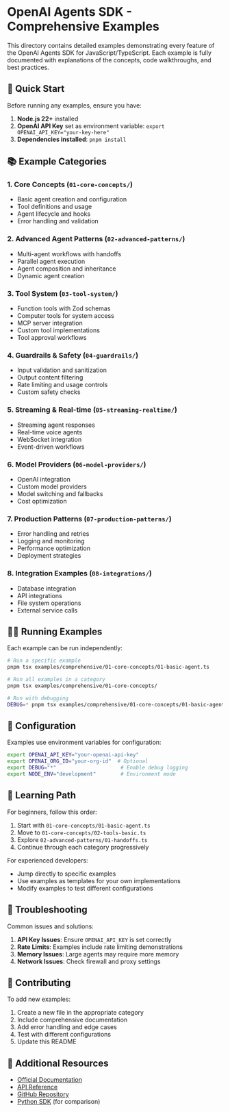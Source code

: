 # OpenAI Agents SDK - Comprehensive Examples

This directory contains detailed examples demonstrating every feature of the OpenAI Agents SDK for JavaScript/TypeScript. Each example is fully documented with explanations of the concepts, code walkthroughs, and best practices.

## 🚀 Quick Start

Before running any examples, ensure you have:

1. **Node.js 22+** installed
2. **OpenAI API Key** set as environment variable: `export OPENAI_API_KEY="your-key-here"`
3. **Dependencies installed**: `pnpm install`

## 📚 Example Categories

### 1. **Core Concepts** (`01-core-concepts/`)
- Basic agent creation and configuration
- Tool definitions and usage
- Agent lifecycle and hooks
- Error handling and validation

### 2. **Advanced Agent Patterns** (`02-advanced-patterns/`)
- Multi-agent workflows with handoffs
- Parallel agent execution
- Agent composition and inheritance
- Dynamic agent creation

### 3. **Tool System** (`03-tool-system/`)
- Function tools with Zod schemas
- Computer tools for system access
- MCP server integration
- Custom tool implementations
- Tool approval workflows

### 4. **Guardrails & Safety** (`04-guardrails/`)
- Input validation and sanitization
- Output content filtering
- Rate limiting and usage controls
- Custom safety checks

### 5. **Streaming & Real-time** (`05-streaming-realtime/`)
- Streaming agent responses
- Real-time voice agents
- WebSocket integration
- Event-driven workflows

### 6. **Model Providers** (`06-model-providers/`)
- OpenAI integration
- Custom model providers
- Model switching and fallbacks
- Cost optimization

### 7. **Production Patterns** (`07-production-patterns/`)
- Error handling and retries
- Logging and monitoring
- Performance optimization
- Deployment strategies

### 8. **Integration Examples** (`08-integrations/`)
- Database integration
- API integrations
- File system operations
- External service calls

## 🏃‍♂️ Running Examples

Each example can be run independently:

```bash
# Run a specific example
pnpm tsx examples/comprehensive/01-core-concepts/01-basic-agent.ts

# Run all examples in a category
pnpm tsx examples/comprehensive/01-core-concepts/

# Run with debugging
DEBUG=* pnpm tsx examples/comprehensive/01-core-concepts/01-basic-agent.ts
```

## 🔧 Configuration

Examples use environment variables for configuration:

```bash
export OPENAI_API_KEY="your-openai-api-key"
export OPENAI_ORG_ID="your-org-id"  # Optional
export DEBUG="*"                     # Enable debug logging
export NODE_ENV="development"        # Environment mode
```

## 📖 Learning Path

For beginners, follow this order:
1. Start with `01-core-concepts/01-basic-agent.ts`
2. Move to `01-core-concepts/02-tools-basic.ts`
3. Explore `02-advanced-patterns/01-handoffs.ts`
4. Continue through each category progressively

For experienced developers:
- Jump directly to specific examples
- Use examples as templates for your own implementations
- Modify examples to test different configurations

## 🐛 Troubleshooting

Common issues and solutions:

1. **API Key Issues**: Ensure `OPENAI_API_KEY` is set correctly
2. **Rate Limits**: Examples include rate limiting demonstrations
3. **Memory Issues**: Large agents may require more memory
4. **Network Issues**: Check firewall and proxy settings

## 📝 Contributing

To add new examples:
1. Create a new file in the appropriate category
2. Include comprehensive documentation
3. Add error handling and edge cases
4. Test with different configurations
5. Update this README

## 🔗 Additional Resources

- [Official Documentation](https://openai.github.io/openai-agents-js/)
- [API Reference](https://openai.github.io/openai-agents-js/api/)
- [GitHub Repository](https://github.com/openai/openai-agents-js)
- [Python SDK](https://github.com/openai/openai-agents-python) (for comparison)